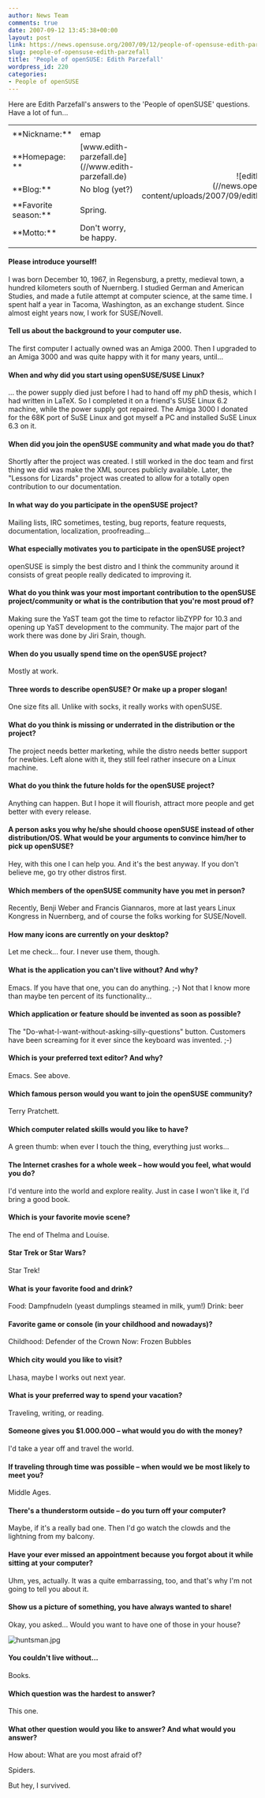 ```yaml
---
author: News Team
comments: true
date: 2007-09-12 13:45:38+00:00
layout: post
link: https://news.opensuse.org/2007/09/12/people-of-opensuse-edith-parzefall/
slug: people-of-opensuse-edith-parzefall
title: 'People of openSUSE: Edith Parzefall'
wordpress_id: 220
categories:
- People of openSUSE
---
```


	 	 	 	 	 	

Here are Edith Parzefall's answers to the 'People of openSUSE' questions. Have a lot of fun...

<!-- more -->




<table border="0" >
<tr >

<td >




</td>

<td >




</td>

<td align="right" rowspan="9" >![edith_parzefall.jpg](//news.opensuse.org/wp-content/uploads/2007/09/edith_parzefall.jpg)
</td>
</tr>
<tr >

<td >**Nickname:**
</td>

<td >emap
</td>

<td >
</td>
</tr>
<tr >

<td >**Homepage: **
</td>

<td >[www.edith-parzefall.de](//www.edith-parzefall.de)
</td>

<td >
</td>
</tr>
<tr >

<td >**Blog:**
</td>

<td >No blog (yet?)
</td>

<td >
</td>
</tr>
<tr >

<td >
</td>

<td >
</td>

<td >
</td>
</tr>
<tr >

<td >**Favorite season:**
</td>

<td >Spring.
</td>

<td >
</td>
</tr>
<tr >

<td >**Motto:**
</td>

<td >Don't worry, be happy.
</td>

<td >
</td>
</tr>
<tr >

<td >
</td>

<td >
</td>

<td >
</td>
</tr>
</table>






#### Please introduce yourself!


I was born December 10, 1967, in Regensburg, a pretty, medieval town, a hundred kilometers south of Nuernberg. I studied German and American Studies, and made a futile attempt at computer science, at the same time. I spent half a year in Tacoma, Washington, as an exchange student. Since almost eight years now, I work for SUSE/Novell.






#### Tell us about the background to your computer use.


The first computer I actually owned was an Amiga 2000. Then I upgraded to an Amiga 3000 and was quite happy with it for many years, until...






#### When and why did you start using openSUSE/SUSE Linux?


... the power supply died just before I had to hand off my phD thesis, which I had written in LaTeX. So I completed it on a friend's SUSE Linux 6.2 machine, while the power supply got repaired. The Amiga 3000 I donated for the 68K port of SuSE Linux and got myself a PC and installed SuSE Linux 6.3 on it.






#### When did you join the openSUSE community and what made you do that?


Shortly after the project was created. I still worked in the doc team and first thing we did was make the XML sources publicly available. Later, the "Lessons for Lizards" project was created to allow for a totally open contribution to our documentation.






#### In what way do you participate in the openSUSE project?


Mailing lists, IRC sometimes, testing, bug reports, feature requests, documentation, localization, proofreading...






#### What especially motivates you to participate in the openSUSE project?


openSUSE is simply the best distro and I think the community around it consists of great people really dedicated to improving it.






#### What do you think was your most important contribution to the openSUSE project/community or what is the contribution that you're most proud of?


Making sure the YaST team got the time to refactor libZYPP for 10.3 and opening up YaST development to the community. The major part of the work there was done by Jiri Srain, though.






#### When do you usually spend time on the openSUSE project?


Mostly at work.






#### Three words to describe openSUSE? Or make up a proper slogan!


One size fits all. Unlike with socks, it really works with openSUSE.






#### What do you think is missing or underrated in the distribution or the project?


The project needs better marketing, while the distro needs better support for newbies. Left alone with it, they still feel rather insecure on a Linux machine.






#### What do you think the future holds for the openSUSE project?


Anything can happen. But I hope it will flourish, attract more people and get better with every release.






#### A person asks you why he/she should choose openSUSE instead of other distribution/OS. What would be your arguments to convince him/her to pick up openSUSE?


Hey, with this one I can help you. And it's the best anyway. If you don't believe me, go try other distros first.






#### Which members of the openSUSE community have you met in person?


Recently, Benji Weber and Francis Giannaros, more at last years Linux Kongress in Nuernberg, and of course the folks working for SUSE/Novell.






#### How many icons are currently on your desktop?


Let me check... four. I never use them, though.






#### What is the application you can't live without? And why?


Emacs. If you have that one, you can do anything. ;-) Not that I know more than maybe ten percent of its functionality...






#### Which application or feature should be invented as soon as possible?


The "Do-what-I-want-without-asking-silly-questions" button. Customers have been screaming for it ever since the keyboard was invented. ;-)






#### Which is your preferred text editor? And why?


Emacs. See above.






#### Which famous person would you want to join the openSUSE community?


Terry Pratchett.






#### Which computer related skills would you like to have?


A green thumb: when ever I touch the thing, everything just works...






#### The Internet crashes for a whole week – how would you feel, what would you do?


I'd venture into the world and explore reality. Just in case I won't like it, I'd bring a good book.






#### Which is your favorite movie scene?


The end of Thelma and Louise.






#### Star Trek or Star Wars?


Star Trek!






#### What is your favorite food and drink?


Food: Dampfnudeln (yeast dumplings steamed in milk, yum!)
Drink: beer






#### Favorite game or console (in your childhood and nowadays)?


Childhood: Defender of the Crown
Now: Frozen Bubbles






#### Which city would you like to visit?


Lhasa, maybe I works out next year.






#### What is your preferred way to spend your vacation?


Traveling, writing, or reading.






#### Someone gives you $1.000.000 – what would you do with the money?


I'd take a year off and travel the world.






#### If traveling through time was possible – when would we be most likely to meet you?


Middle Ages.






#### There's a thunderstorm outside – do you turn off your computer?


Maybe, if it's a really bad one. Then I'd go watch the clowds and the lightning from my balcony.






#### Have your ever missed an appointment because you forgot about it while sitting at your computer?


Uhm, yes, actually. It was a quite embarrassing, too, and that's why I'm not going to tell you about it.






#### Show us a picture of something, you have always wanted to share!


Okay, you asked... Would you want to have one of those in your house?

![huntsman.jpg](//news.opensuse.org/wp-content/uploads/2007/09/huntsman.jpg)






#### You couldn't live without...


Books.






#### Which question was the hardest to answer?


This one.






#### What other question would you like to answer? And what would you answer?


How about: What are you most afraid of?

Spiders.

But hey, I survived.

